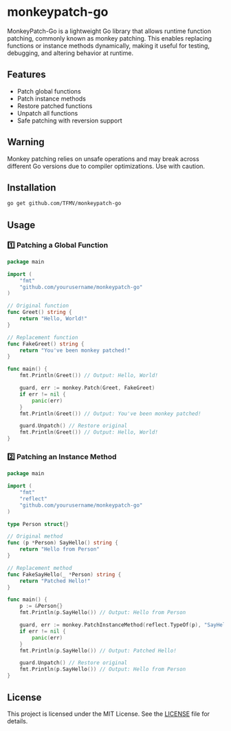 # monkeypatch-go

MonkeyPatch-Go is a lightweight Go library that allows runtime function patching, commonly known as monkey patching. This enables replacing functions or instance methods dynamically, making it useful for testing, debugging, and altering behavior at runtime.

## Features

- Patch global functions
- Patch instance methods
- Restore patched functions
- Unpatch all functions
- Safe patching with reversion support

## Warning

Monkey patching relies on unsafe operations and may break across different Go versions due to compiler optimizations. Use with caution.

## Installation

```bash
go get github.com/TFMV/monkeypatch-go
```

## Usage

### 1️⃣ Patching a Global Function

```go
package main

import (
    "fmt"
    "github.com/yourusername/monkeypatch-go"
)

// Original function
func Greet() string {
    return "Hello, World!"
}

// Replacement function
func FakeGreet() string {
    return "You've been monkey patched!"
}

func main() {
    fmt.Println(Greet()) // Output: Hello, World!

    guard, err := monkey.Patch(Greet, FakeGreet)
    if err != nil {
        panic(err)
    }
    fmt.Println(Greet()) // Output: You've been monkey patched!

    guard.Unpatch() // Restore original
    fmt.Println(Greet()) // Output: Hello, World!
}
```

### 2️⃣ Patching an Instance Method

```go
package main

import (
    "fmt"
    "reflect"
    "github.com/yourusername/monkeypatch-go"
)

type Person struct{}

// Original method
func (p *Person) SayHello() string {
    return "Hello from Person"
}

// Replacement method
func FakeSayHello(_ *Person) string {
    return "Patched Hello!"
}

func main() {
    p := &Person{}
    fmt.Println(p.SayHello()) // Output: Hello from Person

    guard, err := monkey.PatchInstanceMethod(reflect.TypeOf(p), "SayHello", FakeSayHello)
    if err != nil {
        panic(err)
    }
    fmt.Println(p.SayHello()) // Output: Patched Hello!

    guard.Unpatch() // Restore original
    fmt.Println(p.SayHello()) // Output: Hello from Person
}
```

## License

This project is licensed under the MIT License. See the [LICENSE](LICENSE) file for details.
